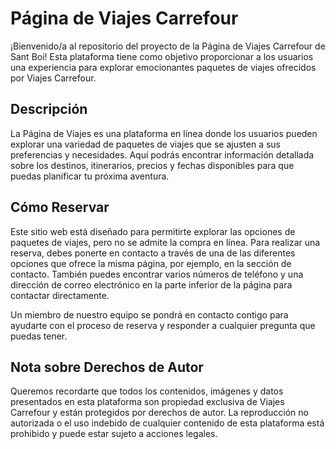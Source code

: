 # Página de Viajes Carrefour
¡Bienvenido/a al repositorio del proyecto de la Página de Viajes Carrefour de Sant Boi! Esta plataforma tiene como objetivo proporcionar a los usuarios una experiencia para explorar emocionantes paquetes de viajes ofrecidos por Viajes Carrefour.

## Descripción
La Página de Viajes es una plataforma en línea donde los usuarios pueden explorar una variedad de paquetes de viajes que se ajusten a sus preferencias y necesidades. Aquí podrás encontrar información detallada sobre los destinos, itinerarios, precios y fechas disponibles para que puedas planificar tu próxima aventura.

## Cómo Reservar
Este sitio web está diseñado para permitirte explorar las opciones de paquetes de viajes, pero no se admite la compra en línea. Para realizar una reserva, debes ponerte en contacto a través de una de las diferentes opciones que ofrece la misma página, por ejemplo, en la sección de contacto. También puedes encontrar varios números de teléfono y una dirección de correo electrónico en la parte inferior de la página para contactar directamente.

Un miembro de nuestro equipo se pondrá en contacto contigo para ayudarte con el proceso de reserva y responder a cualquier pregunta que puedas tener.

## Nota sobre Derechos de Autor
Queremos recordarte que todos los contenidos, imágenes y datos presentados en esta plataforma son propiedad exclusiva de Viajes Carrefour y están protegidos por derechos de autor. La reproducción no autorizada o el uso indebido de cualquier contenido de esta plataforma está prohibido y puede estar sujeto a acciones legales.